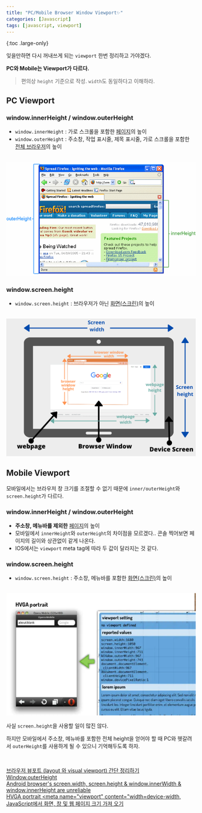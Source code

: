 ```yaml
---
title: "PC/Mobile Browser Window Viewport✨"
categories: [Javascript]
tags: [javascript, viewport]
---
```


{:toc .large-only}

잊을만하면 다시 꺼내쓰게 되는 `viewport` 한번 정리하고 가야겠다.

**PC와 Mobile는 Viewport가 다르다.**

> 편의상 `height` 기준으로 작성. `width`도 동일하다고 이해하라.

## PC Viewport

### window.innerHeight / window.outerHeight

- `window.innerHeight` : 가로 스크롤을 포함한 <u>페이지</u>의 높이
- `window.outerHeight` : 주소창, 작업 표시줄, 제목 표시줄, 가로 스크롤을 포함한 <u>전체 브라우저</u>의 높이

<br/>

<img src="/assets/img/blog/2021-08-04-viewport_01.png">

### window.screen.height

- `window.screen.height` : 브라우저가 아닌 <u>화면(스크린)</u>의 높이

<br/>

<img src="/assets/img/blog/2021-08-04-viewport_02.png">

## Mobile Viewport

모바일에서는 브라우저 창 크기를 조절할 수 없기 때문에 `inner/outerHeight`와 `screen.height`가 다르다.

### window.innerHeight / window.outerHeight

- **주소창, 메뉴바를 제외한** <u>페이지</u>의 높이
- 모바일에서 `innerHeight`와 `outerHeight`의 차이점을 모르겠다.. 콘솔 찍어보면 페이지의 길이와 상관없이 같게 나온다.
- IOS에서는 `viewport` meta tag에 따라 두 값이 달라지는 것 같다.

### window.screen.height

- `window.screen.height` : 주소창, 메뉴바를 포함한 <u>화면(스크린)</u>의 높이

<br/>

<img src="/assets/img/blog/2021-08-04-viewport_03.png">

<br/>

사실 `screen.height`을 사용할 일이 많진 않다.

하지만 모바일에서 주소창, 메뉴바를 포함한 전체 height을 얻어야 할 때 PC와 헷갈려서 `outerHeight`를 사용하게 될 수 있으니 기억해두도록 하자.

<br/>

[브라우저 뷰포트 (layout 와 visual viewport) 간단 정리하기](https://pks2974.medium.com/%EB%B8%8C%EB%9D%BC%EC%9A%B0%EC%A0%80-%EB%B7%B0%ED%8F%AC%ED%8A%B8-layout-%EC%99%80-visual-viewport-%EA%B0%84%EB%8B%A8-%EC%A0%95%EB%A6%AC%ED%95%98%EA%B8%B0-47756d5ee3cf)<br/>
[Window.outerHeight](https://developer.mozilla.org/en-US/docs/Web/API/Window/outerHeight)<br/>
[Android browser's screen.width, screen.height & window.innerWidth & window.innerHeight are unreliable](https://stackoverflow.com/questions/10610743/android-browsers-screen-width-screen-height-window-innerwidth-window-inner)<br/>
[HVGA portrait <meta name="viewport" content="width=device-width,](https://pt.slideshare.net/andreasbovens/responsive-design-techniques-and-tricks-to-prepare-your-websites-for-the-multiscreen-future/40-HVGA_portrait_HVGA_landscape_meta)<br/>
[JavaScript에서 화면, 창 및 웹 페이지 크기 가져 오기](https://www.delftstack.com/ko/howto/javascript/javascript-get-screen-size/)
